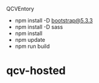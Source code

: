 QCVEntory
- npm install -D bootstrap@5.3.3
- npm install -D sass
- npm install
- npm update
- npm run build
# qcv-hosted
